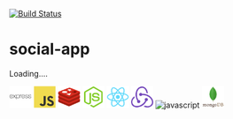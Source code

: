 [![Build Status](https://d0b4-212-253-219-66.eu.ngrok.io/buildStatus/icon?job=social+app)](https://d0b4-212-253-219-66.eu.ngrok.io/job/social%20app/)


# social-app


Loading....

<img src="https://raw.githubusercontent.com/devicons/devicon/master/icons/express/express-original-wordmark.svg" alt="express" width="40" height="40"/>  <img src="https://raw.githubusercontent.com/devicons/devicon/master/icons/javascript/javascript-original.svg" alt="javascript" width="40" height="40"/>   <img src="https://raw.githubusercontent.com/devicons/devicon/master/icons/redis/redis-original.svg" alt="javascript" width="40" height="40"/>   <img src="https://raw.githubusercontent.com/devicons/devicon/master/icons/nodejs/nodejs-original.svg" alt="javascript" width="40" height="40"/> <img src="https://raw.githubusercontent.com/devicons/devicon/master/icons/react/react-original.svg" alt="javascript" width="40" height="40"/>   <img src="https://raw.githubusercontent.com/devicons/devicon/master/icons/redux/redux-original.svg" alt="javascript" width="40" height="40"/>   <img src="https://symbols.getvecta.com/stencil_96/16_socketio-icon.cd2204de3e.svg" alt="javascript" width="40" height="40"/>   <img src="https://raw.githubusercontent.com/devicons/devicon/master/icons/mongodb/mongodb-original-wordmark.svg" alt="mongodb" width="40" height="40"/>  
